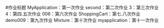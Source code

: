 #作业标题
MyApplication：第一次作业
second：第二次作业
3：第三次作业
4：第四.五次作业
006：第六次作业
ShoppingCart：第七.八次作业
demo009：第九次作业
Mixture：第十次作业
myapplication：第十一次作业
